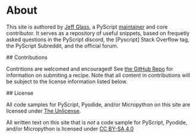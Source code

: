 # About

<p>This site is authored by <a href="https://jeff.glass">Jeff Glass</a>, a PyScript <a href="https://github.com/pyscript/pyscript/blob/main/MAINTAINERS.md">maintainer</a> and core contributor. It serves as a repository of useful snippets, based on frequetly asked questions in the PyScript discord, the [Pyscript] Stack Overflow tag, the PyScript Subreddit, and the official forum.</p>
## Contributions
<p>Contritions are welcomed and encouraged! See <a href="https://github.com/JeffersGlass/pyscript-recipes/blob/main/README.md">the GitHub Repo</a> for information on submiting a recipe. Note that all content in contributions will be subject to the license information listed below.</p>
## License
<p>All code samples for PyScript, Pyodide, and/or Micropython on this site are licensed under <a href="https://choosealicense.com/licenses/unlicense/">The Unlicense</a>.</p>
<p>All written text on this site that is <i>not</i> a code sample for PyScript, Pyodide, and/or Micropython is licensed under <a href="https://creativecommons.org/licenses/by-nc-sa/4.0/">CC BY-SA 4.0</a></p>